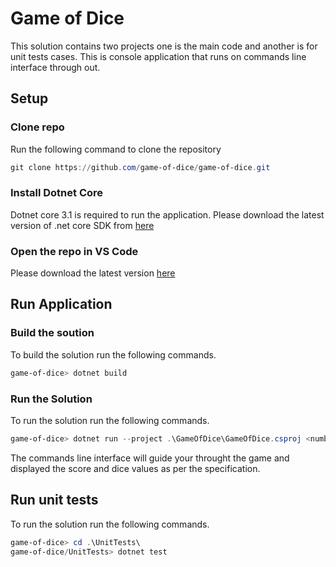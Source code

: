 # Game of Dice

This solution contains two projects one is the main code and another is for unit tests cases. This is console application that runs on commands line interface through out. 

## Setup

### Clone repo

Run the following command to clone the repository

```powershell
git clone https://github.com/game-of-dice/game-of-dice.git
```

### Install Dotnet Core

Dotnet core 3.1 is required to run the application. Please download the latest version of .net core SDK from [here](https://dotnet.microsoft.com/download/dotnet-core/3.1)

### Open the repo in VS Code

Please download the latest version [here](https://code.visualstudio.com/)

## Run Application

### Build the soution

To build the solution run the following commands.

```powershell
game-of-dice> dotnet build
```

### Run the Solution

To run the solution run the following commands.

```powershell
game-of-dice> dotnet run --project .\GameOfDice\GameOfDice.csproj <number_of_players> <points_to_accumulate>
```

The commands line interface will guide your throught the game and displayed the score and dice values as per the specification.

## Run unit tests

To run the solution run the following commands.

```powershell
game-of-dice> cd .\UnitTests\
game-of-dice/UnitTests> dotnet test
```
